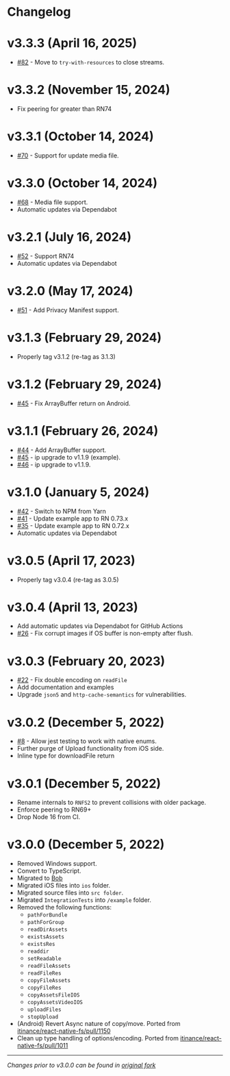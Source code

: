 # Changelog

# v3.3.3 (April 16, 2025)
 * [#82](https://github.com/sourcetoad/react-native-fs2/pull/82) - Move to `try-with-resources` to close streams.

# v3.3.2 (November 15, 2024)
 * Fix peering for greater than RN74

# v3.3.1 (October 14, 2024)
 * [#70](https://github.com/sourcetoad/react-native-fs2/pull/70) - Support for update media file.

# v3.3.0 (October 14, 2024)
 * [#68](https://github.com/sourcetoad/react-native-fs2/pull/68) - Media file support.
 * Automatic updates via Dependabot

# v3.2.1 (July 16, 2024)
 * [#52](https://github.com/sourcetoad/react-native-fs2/pull/54) - Support RN74
 * Automatic updates via Dependabot

# v3.2.0 (May 17, 2024)
 * [#51](https://github.com/sourcetoad/react-native-fs2/pull/51) - Add Privacy Manifest support.

# v3.1.3 (February 29, 2024)
 * Properly tag v3.1.2 (re-tag as 3.1.3)

# v3.1.2 (February 29, 2024)
 * [#45](https://github.com/sourcetoad/react-native-fs2/pull/48) - Fix ArrayBuffer return on Android.

# v3.1.1 (February 26, 2024)
 * [#44](https://github.com/sourcetoad/react-native-fs2/pull/44) - Add ArrayBuffer support.
 * [#45](https://github.com/sourcetoad/react-native-fs2/pull/45) - ip upgrade to v1.1.9 (example).
 * [#46](https://github.com/sourcetoad/react-native-fs2/pull/46) - ip upgrade to v1.1.9.

# v3.1.0 (January 5, 2024)
 * [#42](https://github.com/sourcetoad/react-native-fs2/pull/42) - Switch to NPM from Yarn
 * [#41](https://github.com/sourcetoad/react-native-fs2/pull/41) - Update example app to RN 0.73.x
 * [#35](https://github.com/sourcetoad/react-native-fs2/pull/35) - Update example app to RN 0.72.x
 * Automatic updates via Dependabot

# v3.0.5 (April 17, 2023)
 * Properly tag v3.0.4 (re-tag as 3.0.5)

# v3.0.4 (April 13, 2023)
 * Add automatic updates via Dependabot for GitHub Actions
 * [#26](https://github.com/sourcetoad/react-native-fs2/pull/26) - Fix corrupt images if OS buffer is non-empty after flush.

# v3.0.3 (February 20, 2023)
 * [#22](https://github.com/sourcetoad/react-native-fs2/issues/22) - Fix double encoding on `readFile`
 * Add documentation and examples
 * Upgrade `json5` and `http-cache-semantics` for vulnerabilities.

# v3.0.2 (December 5, 2022)
 * [#8](https://github.com/sourcetoad/react-native-fs2/issues/8) - Allow jest testing to work with native enums.
 * Further purge of Upload functionality from iOS side.
 * Inline type for downloadFile return

# v3.0.1 (December 5, 2022)
 * Rename internals to `RNFS2` to prevent collisions with older package.
 * Enforce peering to RN69+
 * Drop Node 16 from CI.

# v3.0.0 (December 5, 2022)

 * Removed Windows support.
 * Convert to TypeScript.
 * Migrated to [Bob](https://github.com/callstack/react-native-builder-bob)
 * Migrated iOS files into `ios` folder.
 * Migrated source files into `src folder`.
 * Migrated `IntegrationTests` into `/example` folder.
 * Removed the following functions:
   * `pathForBundle`
   * `pathForGroup`
   * `readDirAssets`
   * `existsAssets`
   * `existsRes`
   * `readdir`
   * `setReadable`
   * `readFileAssets`
   * `readFileRes`
   * `copyFileAssets`
   * `copyFileRes`
   * `copyAssetsFileIOS`
   * `copyAssetsVideoIOS`
   * `uploadFiles`
   * `stopUpload`
 * (Android) Revert Async nature of copy/move. Ported from [itinance/react-native-fs/pull/1150](https://github.com/itinance/react-native-fs/pull/1150)
 * Clean up type handling of options/encoding. Ported from [itinance/react-native-fs/pull/1011](https://github.com/itinance/react-native-fs/pull/1011)

---
_Changes prior to v3.0.0 can be found in [original fork](https://github.com/itinance/react-native-fs)_
